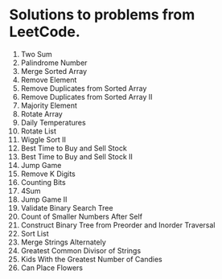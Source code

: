 # Solutions to problems from LeetCode.

1. Two Sum
2. Palindrome Number
3. Merge Sorted Array
4. Remove Element
5. Remove Duplicates from Sorted Array
6. Remove Duplicates from Sorted Array II
7. Majority Element
8. Rotate Array
9. Daily Temperatures
10. Rotate List
11. Wiggle Sort II
12. Best Time to Buy and Sell Stock
13. Best Time to Buy and Sell Stock II
14. Jump Game
15. Remove K Digits
16. Counting Bits
17. 4Sum
18. Jump Game II
19. Validate Binary Search Tree
20. Count of Smaller Numbers After Self
21. Construct Binary Tree from Preorder and Inorder Traversal
22. Sort List
23. Merge Strings Alternately
24. Greatest Common Divisor of Strings
25. Kids With the Greatest Number of Candies
26. Can Place Flowers
